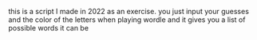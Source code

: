 this is a script I made in 2022 as an exercise.
you just input your guesses and the color of the letters when playing wordle
and it gives you a list of possible words it can be
